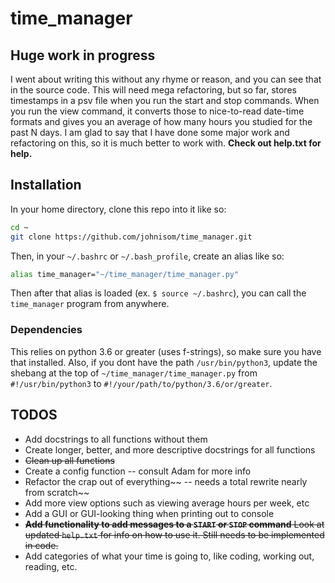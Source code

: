 # time_manager

## Huge work in progress

I went about writing this without any rhyme or reason,
and you can see that in the source code.
This will need mega refactoring, but so far, stores timestamps in
a psv file when you run the start and stop commands. When you run
the view command, it converts those to nice-to-read date-time formats
and gives you an average of how many hours you studied for the past
N days.
I am glad to say that I have done some major work and refactoring on this,
so it is much better to work with.
__Check out help.txt for help.__

## Installation

In your home directory, clone this repo into it like so:

```bash
cd ~
git clone https://github.com/johnisom/time_manager.git
```

Then, in your `~/.bashrc` or `~/.bash_profile`, create an alias
like so:

```bash
alias time_manager="~/time_manager/time_manager.py"
```

Then after that alias is loaded (ex. `$ source ~/.bashrc`), you can call the
`time_manager` program from anywhere.

### Dependencies

This relies on python 3.6 or greater (uses f-strings), so make sure you have that installed.
Also, if you dont have the path `/usr/bin/python3`, update the shebang at the top of
`~/time_manager/time_manager.py` from `#!/usr/bin/python3` to `#!/your/path/to/python/3.6/or/greater`.

## TODOS

* Add docstrings to all functions without them
* Create longer, better, and more descriptive docstrings for all functions
* ~~Clean up all functions~~
* Create a config function -- consult Adam for more info
* Refactor the crap out of everything~~ -- needs a total rewrite nearly from scratch~~
* Add more view options such as viewing average hours per week, etc
* Add a GUI or GUI-looking thing when printing out to console
* ~~__Add functionality to add messages to a `START` or `STOP` command__
  Look at updated `help.txt` for info on how to use it. Still needs to be implemented
  in code.~~
* Add categories of what your time is going to, like coding, working out,
  reading, etc.
